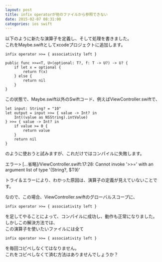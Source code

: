 ```yaml
---
layout: post
title: infix operatorが他のファイルから参照できない
date: 2015-02-07 08:31:00
categories: ios swift
---
```

<p>以下のように新たな演算子を定義し、そして処理を書きました。<br>
これをMaybe.swiftとしてxcodeプロジェクトに追加します。</p>

<pre><code>infix operator &gt;&gt;= { associativity left }

public func &gt;&gt;=&lt;T, U&gt;(optional: T?, f: T -&gt; U?) -&gt; U? {
    if let x = optional {
        return f(x)
    } else {
        return nil
    }
}
</code></pre>

<p>この状態で、Maybe.swift以外のSwiftコード、例えばViewController.swiftで、</p>

<pre><code>let input: String? = "10"
let output = input &gt;&gt;= { value -&gt; Int? in
    Int((value as NSString).intValue)
} &gt;&gt;= { value -&gt; Int? in
    if value &gt;= 0 {
        return value
    }
    return nil
}
</code></pre>

<p>のように使おうと試みますが、これだけではコンパイルに失敗します。</p>

<p>エラー> [...省略]/ViewController.swift:17:28: Cannot invoke '>>=' with an argument list of type '(String?, $T9)'</p>

<p>トライ＆エラーにより、わかった原因は、演算子の定義が見えていないことです。</p>

<p>なので、この場合、ViewController.swiftのグローバルスコープに、</p>

<pre><code>infix operator &gt;&gt;= { associativity left }
</code></pre>

<p>を足してやることによって、コンパイルに成功し、動作も正常になりました。<br>
しかしこの解決方法では、<br>
この演算子を使いたいファイルには全て</p>

<pre><code>infix operator &gt;&gt;= { associativity left }
</code></pre>

<p>を毎回コピペしなくてはなりません。<br>
これをコピペしなくて済む方法はありませんでしょうか？</p>
